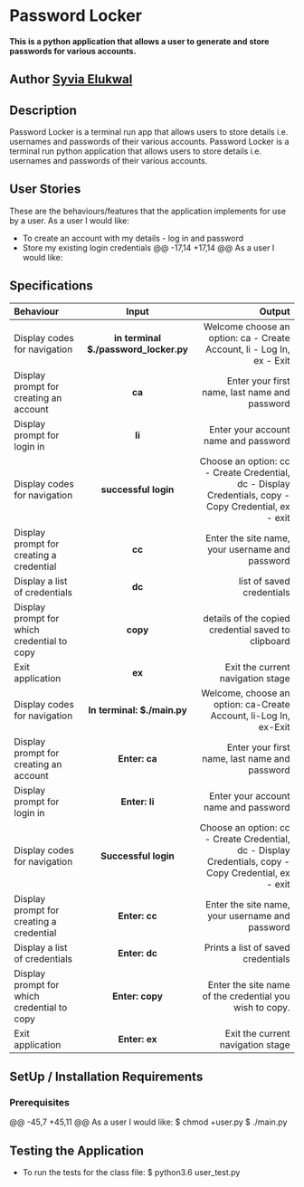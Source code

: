 # Password Locker
#### This is a python application that allows a user to generate and store passwords for various accounts.
## Author [Syvia Elukwal](https:)
## Description
Password Locker is a terminal run app that allows users to store details i.e. usernames and passwords of their various accounts.
Password Locker is a terminal run python application that allows users to store details i.e. usernames and passwords of their various accounts.
## User Stories
These are the behaviours/features that the application implements for use by a user.
As a user I would like:
* To create an account with my details - log in and password
* Store my existing login credentials
@@ -17,14 +17,14 @@ As a user I would like:
## Specifications
| Behaviour | Input | Output |
| :---------------- | :---------------: | ------------------: |
| Display codes for navigation | **in terminal $./password_locker.py** | Welcome choose an option: ca - Create Account, li - Log In, ex - Exit |
| Display prompt for creating an account | **ca** | Enter your first name, last name and password |
| Display prompt for login in | **li** | Enter your account name and password |
| Display codes for navigation | **successful login** | Choose an option: cc - Create Credential, dc - Display Credentials, copy - Copy Credential, ex - exit |
| Display prompt for creating a credential | **cc** | Enter the site name, your username and password |
| Display a list of credentials | **dc** | list of saved credentials |
| Display prompt for which credential to copy | **copy** | details of the copied credential saved to clipboard |
| Exit application | **ex** | Exit the current navigation stage |
| Display codes for navigation | **In terminal: $./main.py** | Welcome, choose an option: ca-Create Account, li-Log In, ex-Exit |
| Display prompt for creating an account | **Enter: ca** | Enter your first name, last name and password |
| Display prompt for login in | **Enter: li** | Enter your account name and password |
| Display codes for navigation | **Successful login** | Choose an option: cc - Create Credential, dc - Display Credentials, copy - Copy Credential, ex - exit |
| Display prompt for creating a credential | **Enter: cc** | Enter the site name, your username and password |
| Display a list of credentials | **Enter: dc** | Prints a list of saved credentials |
| Display prompt for which credential to copy | **Enter: copy** | Enter the site name of the credential you wish to copy. |
| Exit application | **Enter: ex** | Exit the current navigation stage |
## SetUp / Installation Requirements
### Prerequisites
@@ -45,7 +45,11 @@ As a user I would like:
       $ chmod +user.py
       $ ./main.py

## Testing the Application
* To run the tests for the class file:
        $ python3.6 user_test.py
